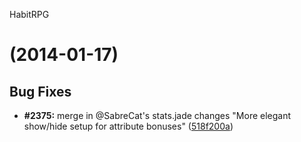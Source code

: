 <a name="">HabitRPG</a>
#  (2014-01-17)


## Bug Fixes

- **#2375:** merge in @SabreCat's stats.jade changes "More elegant show/hide setup for attribute bonuses"
  ([518f200a](https://github.com/habitrpg/habitrpg/commits/518f200a8fc7373b44ed7d7b5f016d921b0746bd))
